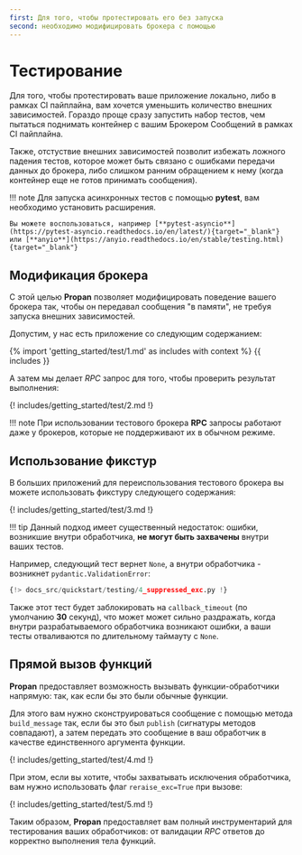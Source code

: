 ```yaml
---
first: Для того, чтобы протестировать его без запуска
second: необходимо модифицировать брокера с помощью
---
```


# Тестирование

Для того, чтобы протестировать ваше приложение локально, либо в рамках CI пайплайна, вам хочется уменьшить количество внешних зависимостей.
Гораздо проще сразу запустить набор тестов, чем пытаться поднимать контейнер с вашим Брокером Сообщений в рамках CI пайплайна.

Также, отстуствие внешних зависимостей позволит избежать ложного падения тестов, которое может быть связано с ошибками передачи данных до брокера, либо слишком ранним обращением к нему (когда контейнер еще не готов принимать сообщения).

!!! note
    Для запуска асинхронных тестов с помощью **pytest**, вам необходимо установить расширения.

    Вы можете воспользоваться, например [**pytest-asyncio**](https://pytest-asyncio.readthedocs.io/en/latest/){target="_blank"} или [**anyio**](https://anyio.readthedocs.io/en/stable/testing.html){target="_blank"}

## Модификация брокера

С этой целью **Propan** позволяет модифицировать поведение вашего брокера так, чтобы он передавал сообщения "в памяти", не требуя запуска внешних зависимостей.

Допустим, у нас есть приложение со следующим содержанием:

{% import 'getting_started/test/1.md' as includes with context %}
{{ includes }}

А затем мы делает *RPC* запрос для того, чтобы проверить результат выполнения:

{! includes/getting_started/test/2.md !}

!!! note
    При использовании тестового брокера **RPC** запросы работают даже у брокеров, которые не поддерживают их в обычном режиме.

## Использование фикстур

В больших приложений для переиспользования тестового брокера вы можете использовать фикстуру следующего содержания:

{! includes/getting_started/test/3.md !}

!!! tip
    Данный подход имеет существенный недостаток: ошибки, возникшие внутри обработчика, **не могут быть захвачены** внутри ваших тестов.

Например, следующий тест вернет `None`, а внутри обработчика - возникнет `pydantic.ValidationError`:

```python hl_lines="4 6"
{!> docs_src/quickstart/testing/4_suppressed_exc.py !}
```

Также этот тест будет заблокировать на `callback_timeout` (по умолчанию **30** секунд), что может может сильно раздражать, когда внутри разрабатываемого
обработчика возникают ошибки, а ваши тесты отваливаются по длительному таймауту с `None`.

## Прямой вызов функций

**Propan** предоставляет возможность вызывать функции-обработчики напрямую: так, как если бы это были обычные функции.

Для этого вам нужно сконструироваться сообщение с помощью метода `build_message` так, если бы это был `publish` (сигнатуры методов совпадают), а затем
передать это сообщение в ваш обработчик в качестве единственного аргумента функции.

{! includes/getting_started/test/4.md !}

При этом, если вы хотите, чтобы захватывать исключения обработчика, вам нужно использовать флаг `reraise_exc=True` при вызове:

{! includes/getting_started/test/5.md !}

Таким образом, **Propan** предоставляет вам полный инструментарий для тестирования ваших обработчиков: от валидации *RPC* ответов до корректно выполнения тела функций.

